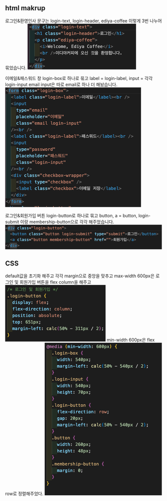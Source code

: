 <h2>html makrup</h2>

로그인&환영인사 문구는 login-text, login-header, ediya-coffee
이렇게 3번 나누어 묶었습니다.
<img src="./images/문구 묶음.png" />

이메일&패스워드 창
login-box로 하나로 묶고
label = login-label, input = 각각 login-input
email input은 따로 email로 하나 더 해놨습니다.
<img src="./images/from묶음.png" />

로그인&회원가입 버튼
login-button로 하나로 묶고
button, a = button,
login-submit 이랑 membership-button으로
각각 해주었습니다.
<img src="./images/로그인버튼.png" />

<h2>CSS</h2>

default값을 초기화 해주고
각각 margin으로 중앙을 맞추고
max-width 600px은
로그인 및 회원가입 버튼을 flex column을 해주고
<img src="./images/flex.png" />
min-width 600px은
flex row로 정렬해주었다.
<img src="./images/media.png" />
